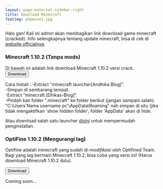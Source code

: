 ```yaml
---
layout: page-material-sidebar-right
title: Download Minecraft
featimg: phpmine1.jpg
---
```


Halo gan! Kali ini admin akan membagikan link download game minecraft (cracked).
Info selengkapnya tentang update minecraft, bisa di cek di <a href="http://minecraft.net">website officialnya</a>.

<h3>Minecraft 1.10.2 (Tanpa mods)</h3>
Di bawah ini adalah link download Minecraft 1.10.2 versi crack.

<div style="size: 28;"><a href="http://www38.zippyshare.com/v/5Nu7cyfG/file.html"><button>Download</button></a></div>

Cara Install :
-Extract "minecraft launcher[Andhika Blog]".<br/>
-Simpan di sembarang tempat.<br/>
-Extract "minecraft [Dhikas-Blog]".<br/>
-Pindah kan folder ".minecraft" ke folder berikut (jangan sampain salah).<br/>
 "C:\Users\'Nama username pc'\AppData\Roaming" nah simpan di situ (jika tidak mengaktifkan 'show hidden folder', folder 'AppData' akan di hide.<br/>

Atau download salah satu launcher <a href="/launcher.php">disini</a> untuk mempermudah penginstallan.

<h3>OptiFine 1.10.2 (Mengurangi lag)</h3>
Optifine adalah minecraft yang sudah di-<i>modifikasi</i> oleh Optifined Team.<br/>
Bagi yang lag bermain Minecraft 1.10.2, bisa coba yang versi ini! (Harus download Minecraft 1.10.2 dulu).<br/>

<a href="http://optifine.net/downloadx?f=OptiFine_1.10.2_HD_U_C3.jar&x=05c6626a9a1df67e25e7b054c1d04a8e"><button>Download</button></a>.<br/>

Coming soon...
